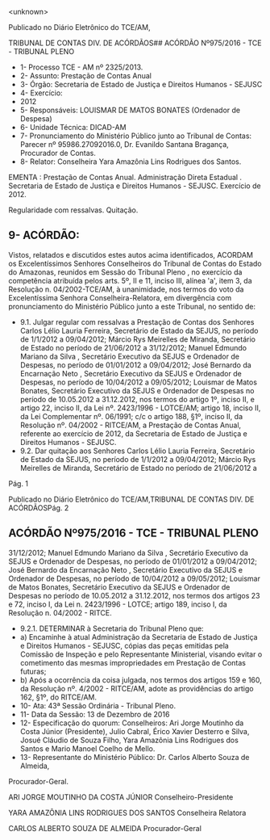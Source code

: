 &lt;unknown&gt;

Publicado  no  Diário Eletrônico do TCE/AM,

TRIBUNAL DE CONTAS DIV. DE  ACÓRDÃOS## ACÓRDÃO Nº975/2016 - TCE - TRIBUNAL PLENO

- 1- Processo TCE - AM nº 2325/2013.
- 2- Assunto: Prestação de Contas Anual
- 3- Órgão: Secretaria de Estado de Justiça e Direitos Humanos - SEJUSC
- 4- Exercício:
- 2012
- 5- Responsáveis: LOUISMAR DE MATOS BONATES (Ordenador de Despesa)
- 6- Unidade Técnica: DICAD-AM
- 7- Pronunciamento  do Ministério  Público  junto  ao Tribunal  de Contas: Parecer  nº 95986.27092016.0, Dr. Evanildo Santana Bragança, Procurador de Contas.
- 8- Relator: Conselheira Yara Amazônia Lins Rodrigues dos Santos.

EMENTA : Prestação de Contas Anual. Administração Direta Estadual . Secretaria de Estado  de  Justiça  e  Direitos  Humanos  - SEJUSC. Exercício de 2012.

Regularidade com ressalvas. Quitação.

## 9- ACÓRDÃO:

Vistos, relatados e discutidos estes autos acima identificados, ACORDAM os Excelentíssimos Senhores Conselheiros do Tribunal de Contas do Estado do Amazonas, reunidos em Sessão do Tribunal Pleno , no exercício da competência atribuída pelos arts. 5º, II e 11, inciso III, alínea 'a', item 3, da Resolução n. 04/2002-TCE/AM, à unanimidade, nos termos do voto da Excelentíssima Senhora Conselheira-Relatora, em divergência com pronunciamento do Ministério Público junto a este Tribunal, no sentido de:

- 9.1. Julgar regular com ressalvas a  Prestação de Contas dos Senhores Carlos  Lélio  Lauria  Ferreira, Secretário  de  Estado  da  SEJUS,  no período de 1/1/2012 a 09/04/2012; Márcio Rys Meirelles de Miranda, Secretário de Estado no período de 21/06/2012 a 31/12/2012; Manuel Edmundo  Mariano  da  Silva , Secretário Executivo da SEJUS  e Ordenador de Despesas, no período de 01/01/2012 a 09/04/2012; José Bernardo  da  Encarnação  Neto ,  Secretário  Executivo  da  SEJUS  e Ordenador  de  Despesas,  no  período  de  10/04/2012  a  09/05/2012; Louismar  de  Matos  Bonates, Secretário  Executivo  da  SEJUS  e Ordenador de Despesas no período  de 10.05.2012 a 31.12.2012, nos termos do artigo 1º, inciso II, e artigo 22, inciso II, da Lei nº. 2423/1996 - LOTCE/AM; artigo 18, inciso II, da Lei Complementar nº. 06/1991; c/c o artigo 188, §1º, inciso  II, da Resolução nº. 04/2002  - RITCE/AM, a Prestação  de  Contas  Anual,  referente ao exercício de 2012, da Secretaria de Estado de Justiça e Direitos Humanos - SEJUSC.
- 9.2. Dar quitação aos Senhores Carlos Lélio Lauria Ferreira, Secretário de Estado  da  SEJUS,  no  período  de  1/1/2012  a  09/04/2012; Márcio  Rys Meirelles de Miranda, Secretário de Estado no período de 21/06/2012 a

Pág. 1

Publicado  no  Diário Eletrônico do TCE/AM,TRIBUNAL DE CONTAS DIV. DE  ACÓRDÃOSPág. 2

## ACÓRDÃO Nº975/2016 - TCE - TRIBUNAL PLENO

31/12/2012; Manuel Edmundo Mariano da Silva ,  Secretário Executivo da  SEJUS  e  Ordenador  de  Despesas,  no  período  de  01/01/2012  a 09/04/2012; José Bernardo da Encarnação Neto , Secretário Executivo da  SEJUS  e  Ordenador  de  Despesas,  no  período  de  10/04/2012  a 09/05/2012; Louismar  de  Matos  Bonates, Secretário  Executivo  da SEJUS  e  Ordenador de Despesas  no período de 10.05.2012 a 31.12.2012, nos termos dos artigos 23 e 72, inciso I, da Lei n. 2423/1996 - LOTCE; artigo 189, inciso I, da Resolução n. 04/2002 - RITCE.

- 9.2.1. DETERMINAR à Secretaria do Tribunal Pleno que:
- a) Encaminhe à atual Administração da Secretaria de Estado de Justiça e Direitos Humanos  -  SEJUSC,  cópias  das  peças  emitidas  pela Comissão de Inspeção e pelo Representante Ministerial, visando evitar o cometimento  das  mesmas  impropriedades  em  Prestação  de  Contas futuras;
- b) Após a ocorrência da coisa julgada, nos termos dos artigos 159 e 160, da Resolução nº. 4/2002 - RITCE/AM, adote as providências do artigo 162, §1º, do RITCE/AM.
- 10-  Ata: 43ª Sessão Ordinária - Tribunal Pleno.
- 11-  Data da Sessão: 13 de Dezembro de 2016
- 12-  Especificação  do  quorum: Conselheiros: Ari Jorge  Moutinho  da  Costa  Júnior (Presidente), Julio Cabral, Érico Xavier Desterro e Silva, Josué Cláudio de Souza Filho, Yara Amazônia Lins Rodrigues dos Santos e Mario Manoel Coelho de Mello.
- 13-  Representante do Ministério Público: Dr. Carlos Alberto Souza de Almeida,

Procurador-Geral.

ARI JORGE MOUTINHO DA COSTA JÚNIOR Conselheiro-Presidente

YARA AMAZÔNIA LINS RODRIGUES DOS SANTOS Conselheira Relatora

CARLOS ALBERTO SOUZA DE ALMEIDA Procurador-Geral